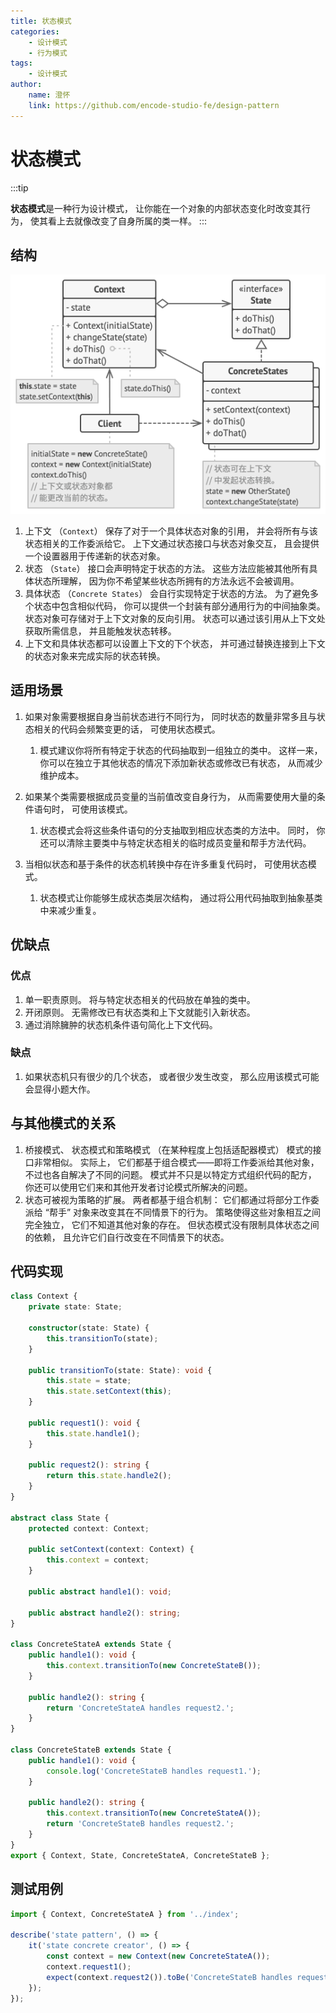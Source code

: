 ```yaml
---
title: 状态模式
categories:
    - 设计模式
    - 行为模式
tags:
    - 设计模式
author:
    name: 澄怀
    link: https://github.com/encode-studio-fe/design-pattern
---
```


# 状态模式

:::tip

**状态模式**是一种行为设计模式， 让你能在一个对象的内部状态变化时改变其行为， 使其看上去就像改变了自身所属的类一样。
:::

## 结构

![state_structure](./state_structure.png)

1. 上下文 （`Context`） 保存了对于一个具体状态对象的引用， 并会将所有与该状态相关的工作委派给它。 上下文通过状态接口与状态对象交互， 且会提供一个设置器用于传递新的状态对象。
2. 状态 （`State`） 接口会声明特定于状态的方法。 这些方法应能被其他所有具体状态所理解， 因为你不希望某些状态所拥有的方法永远不会被调用。
3. 具体状态 （`Concrete States`） 会自行实现特定于状态的方法。 为了避免多个状态中包含相似代码， 你可以提供一个封装有部分通用行为的中间抽象类。状态对象可存储对于上下文对象的反向引用。 状态可以通过该引用从上下文处获取所需信息， 并且能触发状态转移。
4. 上下文和具体状态都可以设置上下文的下个状态， 并可通过替换连接到上下文的状态对象来完成实际的状态转换。

## 适用场景

1. 如果对象需要根据自身当前状态进行不同行为， 同时状态的数量非常多且与状态相关的代码会频繁变更的话， 可使用状态模式。

    1. 模式建议你将所有特定于状态的代码抽取到一组独立的类中。 这样一来， 你可以在独立于其他状态的情况下添加新状态或修改已有状态， 从而减少维护成本。

2. 如果某个类需要根据成员变量的当前值改变自身行为， 从而需要使用大量的条件语句时， 可使用该模式。

    1. 状态模式会将这些条件语句的分支抽取到相应状态类的方法中。 同时， 你还可以清除主要类中与特定状态相关的临时成员变量和帮手方法代码。

3. 当相似状态和基于条件的状态机转换中存在许多重复代码时， 可使用状态模式。

    1. 状态模式让你能够生成状态类层次结构， 通过将公用代码抽取到抽象基类中来减少重复。

## 优缺点

### 优点

1. 单一职责原则。 将与特定状态相关的代码放在单独的类中。
2. 开闭原则。 无需修改已有状态类和上下文就能引入新状态。
3. 通过消除臃肿的状态机条件语句简化上下文代码。

### 缺点

1. 如果状态机只有很少的几个状态， 或者很少发生改变， 那么应用该模式可能会显得小题大作。

## 与其他模式的关系

1. 桥接模式、 状态模式和策略模式 （在某种程度上包括适配器模式） 模式的接口非常相似。 实际上， 它们都基于组合模式——即将工作委派给其他对象， 不过也各自解决了不同的问题。 模式并不只是以特定方式组织代码的配方， 你还可以使用它们来和其他开发者讨论模式所解决的问题。
2. 状态可被视为策略的扩展。 两者都基于组合机制： 它们都通过将部分工作委派给 “帮手” 对象来改变其在不同情景下的行为。 策略使得这些对象相互之间完全独立， 它们不知道其他对象的存在。 但状态模式没有限制具体状态之间的依赖， 且允许它们自行改变在不同情景下的状态。

## 代码实现

```typescript
class Context {
	private state: State;

	constructor(state: State) {
		this.transitionTo(state);
	}

	public transitionTo(state: State): void {
		this.state = state;
		this.state.setContext(this);
	}

	public request1(): void {
		this.state.handle1();
	}

	public request2(): string {
		return this.state.handle2();
	}
}

abstract class State {
	protected context: Context;

	public setContext(context: Context) {
		this.context = context;
	}

	public abstract handle1(): void;

	public abstract handle2(): string;
}

class ConcreteStateA extends State {
	public handle1(): void {
		this.context.transitionTo(new ConcreteStateB());
	}

	public handle2(): string {
		return 'ConcreteStateA handles request2.';
	}
}

class ConcreteStateB extends State {
	public handle1(): void {
		console.log('ConcreteStateB handles request1.');
	}

	public handle2(): string {
		this.context.transitionTo(new ConcreteStateA());
		return 'ConcreteStateB handles request2.';
	}
}
export { Context, State, ConcreteStateA, ConcreteStateB };
```

## 测试用例

```typescript
import { Context, ConcreteStateA } from '../index';

describe('state pattern', () => {
	it('state concrete creator', () => {
		const context = new Context(new ConcreteStateA());
		context.request1();
		expect(context.request2()).toBe('ConcreteStateB handles request2.');
	});
});
```
